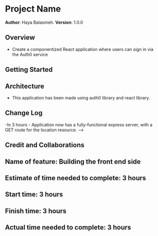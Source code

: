 # Project Name

**Author**: Haya Balasmeh.
**Version**: 1.0.0 

## Overview
- Create a componentized React application where users can sign in via the Auth0 service

## Getting Started


## Architecture
- This application has been made using auth0 library and react library.

## Change Log


-In 3 hours - Application now has a fully-functional express server, with a GET route for the location resource. -->

## Credit and Collaborations



## Name of feature: Building the front end side

## Estimate of time needed to complete:  3 hours

## Start time:  3 hours

## Finish time:  3 hours

## Actual time needed to complete:  3 hours
